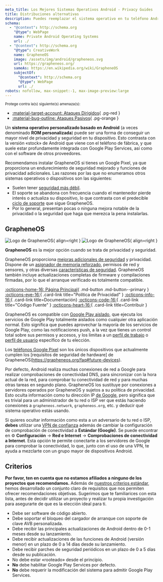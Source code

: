 ```yaml
---
meta_title: Los Mejores Sistemas Operativos Android - Privacy Guides
title: Distribuciones alternativas
description: Puedes reemplazar el sistema operativo en tu teléfono Android por estas alternativas seguras y respetuosas con la privacidad.
schema:
  - "@context": http://schema.org
    "@type": WebPage
    name: Private Android Operating Systems
    url: ./
  - "@context": http://schema.org
    "@type": CreativeWork
    name: GrapheneOS
    image: /assets/img/android/grapheneos.svg
    url: https://grapheneos.org/
    sameAs: https://en.wikipedia.org/wiki/GrapheneOS
    subjectOf:
      "@context": http://schema.org
      "@type": WebPage
      url: ./
robots: nofollow, max-snippet:-1, max-image-preview:large
---
```


<small>Protege contra la(s) siguiente(s) amenaza(s):</small>

- [:material-target-account: Ataques Dirigidos](../basics/common-threats.md#attacks-against-specific-individuals){ .pg-red }
- [:material-bug-outline: Ataques Pasivos](../basics/common-threats.md#security-and-privacy){ .pg-orange }

Un **sistema operativo personalizado basado en Android** (a veces denominado **ROM personalizada**) puede ser una forma de conseguir un mayor nivel de privacidad y seguridad en tu dispositivo. Esto contrasta con la versión «stock» de Android que viene con el teléfono de fábrica, y que suele estar profundamente integrada con Google Play Services, así como con el software de otros proveedores.

Recomendamos instalar GrapheneOS si tienes un Google Pixel, ya que proporciona un endurecimiento de seguridad mejorado y funciones de privacidad adicionales. Las razones por las que no enumeramos otros sistemas operativos o dispositivos son las siguientes:

- Suelen tener [seguridad más débil](index.md#install-a-custom-distribution).
- El soporte se abandona con frecuencia cuando el mantenedor pierde interés o actualiza su dispositivo, lo que contrasta con el predecible [ciclo de soporte](https://grapheneos.org/faq#device-lifetime) que sigue GrapheneOS.
- Por lo general, presentan pocas o ninguna mejora notable de la privacidad o la seguridad que haga que merezca la pena instalarlas.

## GrapheneOS

<div class="admonition recommendation" markdown>

![Logo de GrapheneOS](../assets/img/android/grapheneos.svg#only-light){ align=right }
![Logo de GrapheneOS](../assets/img/android/grapheneos-dark.svg#only-dark){ align=right }

**GrapheneOS** es la mejor opción cuando se trata de privacidad y seguridad.

GrapheneOS proporciona [mejoras adicionales de seguridad](https://en.wikipedia.org/wiki/Hardening_\(computing\)) y privacidad. Dispone de un [asignador de memoria reforzado](https://github.com/GrapheneOS/hardened_malloc), permisos de red y sensores, y otras diversas [características de seguridad](https://grapheneos.org/features). GrapheneOS también incluye actualizaciones completas de firmware y compilaciones firmadas, por lo que el arranque verificado es totalmente compatible.

[:octicons-home-16: Página Principal](https://grapheneos.org){ .md-button .md-button--primary }
[:octicons-eye-16:](https://grapheneos.org/faq#privacy-policy){ .card-link title="Política de Privacidad" }
[:octicons-info-16:](https://grapheneos.org/faq){ .card-link title=Documentación}
[:octicons-code-16:](https://grapheneos.org/source){ .card-link title="Código Fuente" }
[:octicons-heart-16:](https://grapheneos.org/donate){ .card-link title=Contribuir }

</div>

GrapheneOS es compatible con [Google Play aislado](https://grapheneos.org/usage#sandboxed-google-play), que ejecuta los servicios de Google Play totalmente aislados como cualquier otra aplicación normal. Esto significa que puedes aprovechar la mayoría de los servicios de Google Play, como las notificaciones push, a la vez que tienes un control total sobre sus permisos y accesos, y los limitas a un [perfil de trabajo](../os/android-overview.md#work-profile) o [perfil de usuario](../os/android-overview.md#user-profiles) específico de tu elección.

Los [teléfonos Google Pixel](../mobile-phones.md#google-pixel) son los únicos dispositivos que actualmente cumplen los [requisitos de seguridad de hardware] de GrapheneOS(https://grapheneos.org/faq#future-devices).

Por defecto, Android realiza muchas conexiones de red a Google para realizar comprobaciones de conectividad DNS, para sincronizar con la hora actual de la red, para comprobar tu conectividad de red y para muchas otras tareas en segundo plano. GrapheneOS los sustituye por conexiones a servidores operados por GrapheneOS y sujetos a su política de privacidad. Esto oculta información como tu dirección IP [de Google](../basics/common-threats.md#privacy-from-service-providers), pero significa que es trivial para un administrador de tu red o ISP ver que estás haciendo conexiones a `grapheneos.network`, `grapheneos.org`, etc. y deducir qué sistema operativo estás usando.

Si quieres ocultar información como esta a un adversario de tu red o ISP, **debes** utilizar una [VPN de confianza](../vpn.md) además de cambiar la configuración de comprobación de conectividad a **Estándar (Google)**. Se puede encontrar en :gear: **Configuración** → **Red e Internet** → **Comprobaciones de conectividad a Internet**. Esta opción te permite conectarte a los servidores de Google para comprobar la conectividad, lo que, junto con el uso de una VPN, te ayuda a mezclarte con un grupo mayor de dispositivos Android.

## Criterios

**Por favor, ten en cuenta que no estamos afiliados a ninguno de los proyectos que recomendamos.** Además de [nuestros criterios estándar](../about/criteria.md), hemos desarrollado un conjunto claro de requisitos que nos permiten ofrecer recomendaciones objetivas. Sugerimos que te familiarices con esta lista, antes de decidir utilizar un proyecto y realizar tu propia investigación para asegurarte de que es la elección ideal para ti.

- Debe ser software de código abierto.
- Debe soportar el bloqueo del cargador de arranque con soporte de clave AVB personalizada.
- Debe recibir las principales actualizaciones de Android dentro de 0-1 meses desde su lanzamiento.
- Debe recibir actualizaciones de las funciones de Android (versión menor) en un plazo de 0 a 14 días desde su lanzamiento.
- Debe recibir parches de seguridad periódicos en un plazo de 0 a 5 días desde su publicación.
- No debe estar «rooteado» desde el principio.
- **No** debe habilitar Google Play Services por defecto.
- **No** debe requerir la modificación del sistema para admitir Google Play Services.
